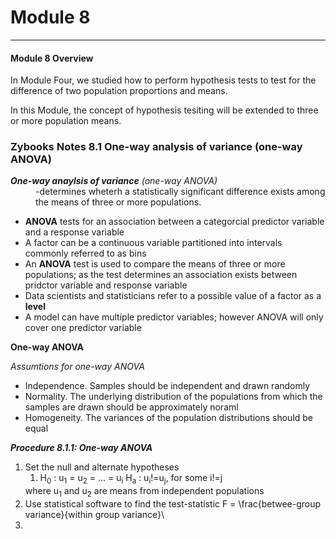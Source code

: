 <h1>Module 8</h1>

-----------

<h4>Module 8 Overview</h4>
In Module Four, we studied how to perform hypothesis tests to test for
the difference of two population proportions and means. 

In this Module, the concept of hypothesis tesiting will be extended to three or more population means. 

### Zybooks Notes 8.1 One-way analysis of variance (one-way ANOVA)

<dl>
  <dt> <strong><em>One-way anaylsis of variance</em></strong> <em>(one-way ANOVA)</em>
    <dd>-determines wheterh a statistically significant difference exists among the means of three or more populations.</dd>
</dl>

<ul>
  <li> <strong>ANOVA</strong> tests for an association between a categorcial predictor variable and a response variable </li>
  <li> A factor can be a continuous variable partitioned into intervals commonly referred to as bins </li>
  <li> An <strong>ANOVA</strong> test is used to compare the means of three or more populations; as the test determines an association exists between pridctor variable and response variable </li>
  <li> Data scientists and statisticians refer to a possible value of a factor as a <strong>level</strong> </li>
  <li> A model can have multiple predictor variables; however ANOVA will only cover one predictor variable </li> 
  </ul>

<strong>One-way ANOVA</strong>

<em>Assumtions for one-way ANOVA</em>
<ul>
  <li> Independence. Samples should be independent and drawn randomly</li>
  <li> Normality. The underlying distribution of the populations from which the samples are drawn should be approximately noraml</li>
  <li> Homogeneity. The variances of the population distributions should be equal</li>
  </ul>

<em><strong>Procedure 8.1.1: One-way ANOVA</strong></em>
<ol>
  <li> Set the null and alternate hypotheses 
    <ol>
      <li>H<sub>0</sub> : u<sub>1</sub> = u<sub>2</sub> = ... = u<sub>i</sub>
        H<sub>a</sub> : u<sub>i</sub>!=u<sub>j</sub>, for some i!=j </li>
    </ol>
    where u<sub>1</sub> and u<sub>2</sub> are means from independent populations
  </li>
  <li> Use statistical software to find the test-statistic
    F = \frac{betwee-group variance}{within group variance}\
  <li> 
    

